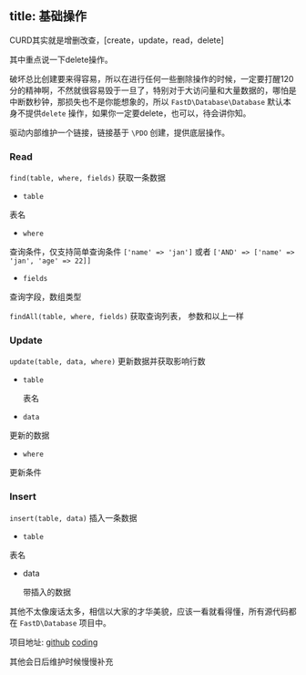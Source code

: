 title: 基础操作
---
CURD其实就是增删改查，[create，update，read，delete]

其中重点说一下delete操作。

破坏总比创建要来得容易，所以在进行任何一些删除操作的时候，一定要打醒120分的精神啊，不然就很容易毁于一旦了，特别对于大访问量和大量数据的，哪怕是中断数秒钟，那损失也不是你能想象的，所以 `FastD\Database\Database` 默认本身不提供`delete` 操作，如果你一定要delete，也可以，待会讲你知。

驱动内部维护一个链接，链接基于 `\PDO` 创建，提供底层操作。

### <a name="header-c356" class="md-header-anchor"></a>Read

`find(table, where, fields)` 获取一条数据

*   `table`

表名

*   `where`

查询条件，仅支持简单查询条件 `['name' => 'jan']` 或者 `['AND' => ['name' => 'jan', 'age' => 22]]`

*   `fields`

查询字段，数组类型

`findAll(table, where, fields)` 获取查询列表， 参数和以上一样

### <a name="header-c481" class="md-header-anchor"></a>Update

`update(table, data, where)` 更新数据并获取影响行数

*   `table`

    表名

*   `data`

更新的数据

*   `where`

更新条件

### <a name="header-c430" class="md-header-anchor"></a>Insert

`insert(table, data)` 插入一条数据

*   `table`

表名

*   data

    带插入的数据

其他不太像废话太多，相信以大家的才华美貌，应该一看就看得懂，所有源代码都在 `FastD\Database` 项目中。

项目地址: [github](https://github.com/JanHuang/database) [coding](https://coding.net/u/janhuang/p/database/git)

其他会日后维护时候慢慢补充
